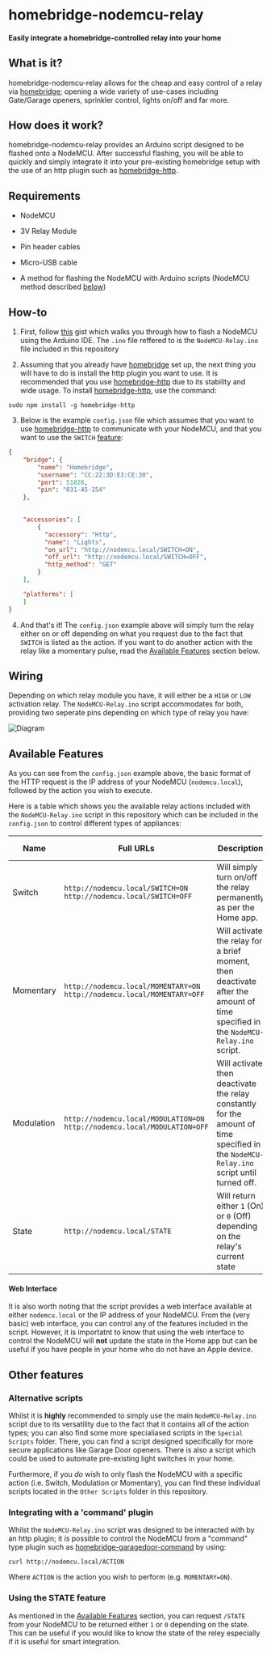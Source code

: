 # homebridge-nodemcu-relay
#### Easily integrate a homebridge-controlled relay into your home

## What is it?

homebridge-nodemcu-relay allows for the cheap and easy control of a relay via [homebridge](https://github.com/nfarina/homebridge); opening a wide variety of use-cases including Gate/Garage openers, sprinkler control, lights on/off and far more.

## How does it work?

homebridge-nodemcu-relay provides an Arduino script designed to be flashed onto a NodeMCU. After successful flashing, you will be able to quickly and simply integrate it into your pre-existing homebridge setup with the use of an http plugin such as [homebridge-http](https://github.com/rudders/homebridge-http).

## Requirements

* NodeMCU

* 3V Relay Module

* Pin header cables

* Micro-USB cable

* A method for flashing the NodeMCU with Arduino scripts (NodeMCU method described [below](#how-to))

## How-to

1. First, follow [this](https://gist.github.com/Tommrodrigues/8d9d3b886936ccea9c21f495755640dd) gist which walks you through how to flash a NodeMCU using the Arduino IDE. The `.ino` file reffered to is the `NodeMCU-Relay.ino` file included in this repository

2. Assuming that you already have [homebridge](https://github.com/nfarina/homebridge#installation) set up, the next thing you will have to do is install the http plugin you want to use. It is recommended that you use [homebridge-http](https://github.com/rudders/homebridge-http) due to its stability and wide usage. To install [homebridge-http](https://github.com/rudders/homebridge-http), use the command:
```
sudo npm install -g homebridge-http
```

3. Below is the example `config.json` file which assumes that you want to use [homebridge-http](https://github.com/rudders/homebridge-http) to communicate with your NodeMCU, and that you want to use the `SWITCH` [feature](#available-features):

```json
{
    "bridge": {
        "name": "Homebridge",
        "username": "CC:22:3D:E3:CE:30",
        "port": 51826,
        "pin": "031-45-154"
    },
   

    "accessories": [
        {
          "accessory": "Http",
          "name": "Lights",
          "on_url": "http://nodemcu.local/SWITCH=ON",
          "off_url": "http://nodemcu.local/SWITCH=OFF",
          "http_method": "GET"
        }
    ],

    "platforms": [
    ]
}
```

4. And that's it! The `config.json` example above will simply turn the relay either on or off depending on what you request due to the fact that `SWITCH` is listed as the action. If you want to do another action with the relay like a momentary pulse, read the [Available Features](#available-features) section below.

## Wiring

Depending on which relay module you have, it will either be a `HIGH` or `LOW` activation relay. The `NodeMCU-Relay.ino` script accommodates for both, providing two seperate pins depending on which type of relay you have:

![Diagram](https://image.ibb.co/hEDhFL/Wiring-Relay-Diagram.jpg)


## Available Features

As you can see from the `config.json` example above, the basic format of the HTTP request is the IP address of your NodeMCU (`nodemcu.local`), followed by the action you wish to execute. 

Here is a table which shows you the available relay actions included with the `NodeMCU-Relay.ino` script in this repository which can be included in the `config.json` to control different types of appliances:

| Name | Full URLs | Description | Example Uses |
| --- | --- | --- | --- |
| Switch | `http://nodemcu.local/SWITCH=ON` `http://nodemcu.local/SWITCH=OFF` | Will simply turn on/off the relay permanently as per the Home app. | Lights, Faucets, Fans |
| Momentary | `http://nodemcu.local/MOMENTARY=ON` `http://nodemcu.local/MOMENTARY=OFF` | Will activate the relay for a brief moment, then deactivate after the amount of time specified in the `NodeMCU-Relay.ino` script. | [Garages, Gates](#alternative-scripts), Buzzers |
| Modulation | `http://nodemcu.local/MODULATION=ON` `http://nodemcu.local/MODULATION=OFF` | Will activate then deactivate the relay constantly for the amount of time specified in the `NodeMCU-Relay.ino` script until turned off. | Lights, Sprinkler systems |
| State | `http://nodemcu.local/STATE` | Will return either `1` (On) or `0` (Off) depending on the relay's current state | N/A |

#### Web Interface

It is also worth noting that the script provides a web interface available at either `nodemcu.local` or the IP address of your NodeMCU. From the (very basic) web interface, you can control any of the features included in the script. However, it is importatnt to know that using the web interface to control the NodeMCU will **not** update the state in the Home app but can be useful if you have people in your home who do not have an Apple device.


## Other features

### Alternative scripts

Whilst it is **highly** recommended to simply use the main `NodeMCU-Relay.ino` script due to its versatility due to the fact that it contains all of the action types; you can also find some more specialiased scripts in the `Special Scripts` folder. There, you can find a script designed specifically for more secure applications like Garage Door openers. There is also a script which could be used to automate pre-existing light switches in your home.

Furthermore, if you _do_ wish to only flash the NodeMCU with a specific action (i.e. Switch, Modulation or Momentary), you can find these individual scripts located in the `Other Scripts` folder in this repository. 

### Integrating with a 'command' plugin

Whilst the `NodeMCU-Relay.ino` script was designed to be interacted with by an http plugin; it _is_ possible to control the NodeMCU from a "command" type plugin such as [homebridge-garagedoor-command](https://github.com/apexad/homebridge-garagedoor-command) by using:
```
curl http://nodemcu.local/ACTION
```
Where `ACTION` is the action you wish to perform (e.g. `MOMENTARY=ON`).

### Using the STATE feature

As mentioned in the [Available Features](#available-features) section, you can request `/STATE` from your NodeMCU to be returned either `1` or `0` depending on the state. This can be useful if you would like to know the state of the reley especially if it is useful for smart integration.
